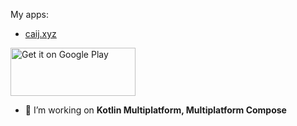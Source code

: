 My apps: 
* [caij.xyz](https://app.caij.xyz)

<a href='https://play.google.com/store/search?q=pub:Caij&c=apps'><img alt='Get it on Google Play' src='https://play.google.com/intl/en_us/badges/images/generic/en_badge_web_generic.png' width=200 height=77/></a>


- 🌱 I’m working on **Kotlin Multiplatform, Multiplatform Compose**
